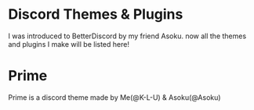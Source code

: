 # Discord Themes & Plugins
I was introduced to BetterDiscord by my friend Asoku. now all the themes and plugins I make will be listed here!

# Prime
Prime is a discord theme made by Me(@K-L-U) & Asoku(@Asoku)
